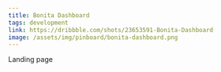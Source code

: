 ```yaml
---
title: Bonita Dashboard
tags: development
link: https://dribbble.com/shots/23653591-Bonita-Dashboard
image: /assets/img/pinboard/bonita-dashboard.png
---
```

Landing page